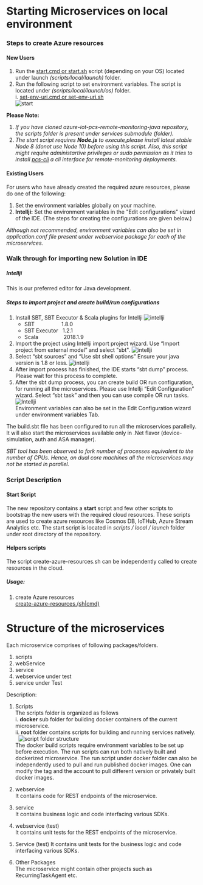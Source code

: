Starting Microservices on local environment
=====
### Steps to create Azure resources
#### New Users
1) Run the [start.cmd or start.sh](https://github.com/Azure/remote-monitoring-services-java/blob/master/scripts/local/launch/) script (depending on your OS) located under launch *(scripts/local/launch)* folder.    
2) Run the following script to set environment variables. The script is located under *(scripts/local/launch/os)* folder.\
    i. [set-env-uri.cmd or set-env-uri.sh](https://github.com/Azure/remote-monitoring-services-java/tree/master/scripts/local/launch/os)\
![start](https://user-images.githubusercontent.com/39531904/44435771-6ab08280-a566-11e8-93c9-e6f35e5df247.PNG)

**Please Note:**
1) *If you have cloned azure-iot-pcs-remote-monitoring-java repository, the scripts folder is present under services submodule (folder).*
2) *The start script requires **Node.js** to execute,please install latest stable Node 8 (donot use Node 10) before using this script. Also, this script might require administartive privileges or sudo permission as it tries to install [pcs-cli](https://github.com/Azure/pcs-cli) a cli interface for remote-monitoring deployments.*
&nbsp; 

#### Existing Users
For users who have already created the required azure resources, please do one of the following: 
1) Set the environment variables globally on your machine.
2) **Intellji:** Set the environment variables in the "Edit configurations" vizard of the IDE. (The steps for creating the configurations are given below.)

*Although not recommended, environment variables can also be set in application.conf file present under webservice package for each of the microservices.*


### Walk through for importing new Solution in IDE
##### Intellji

This is our preferred editor for Java development.

##### Steps to import project and create build/run configurations
1) Install SBT, SBT Executor & Scala plugins for Intellji
![intellji](https://user-images.githubusercontent.com/39531904/44321184-58fe9c00-a3fb-11e8-8d3e-4ff208139bac.png)
    * SBT&nbsp;&nbsp;&nbsp;&nbsp;&nbsp;&nbsp;&nbsp;&nbsp;&nbsp;&nbsp;&nbsp;&nbsp;&nbsp;&nbsp;&nbsp;&nbsp;&nbsp;&nbsp;1.8.0 
    * SBT Executor&nbsp;&nbsp;&nbsp;1.2.1 
    * Scala&nbsp;&nbsp;&nbsp;&nbsp;&nbsp;&nbsp;&nbsp;&nbsp;&nbsp;&nbsp;&nbsp;&nbsp;&nbsp;&nbsp;&nbsp;&nbsp;&nbsp;2018.1.9
2)	Import the project using Intellji import project wizard.
Use “Import project from external model” and select "sbt".
![intellji](https://user-images.githubusercontent.com/39531904/44321254-ca3e4f00-a3fb-11e8-88c7-c442dd3a202e.png)
3) Select “sbt sources” and “Use sbt shell options”
Ensure your java version is 1.8 or less.
![intellji](https://user-images.githubusercontent.com/39531904/44321300-083b7300-a3fc-11e8-9e5c-e33ab4859179.png)
4) After import process has finished, the IDE starts “sbt dump” process. Please wait for this process to complete.
5) After the sbt dump process, you can create build OR run configuration, for running all the microservices. Please use Intellji “Edit Configuration” wizard. Select “sbt task” and then you can use compile OR run tasks.
![Intellji](https://user-images.githubusercontent.com/39531904/44321516-52712400-a3fd-11e8-9828-9daf43a3e43b.png)\
Environment variables can also be set in the Edit Configuration wizard under environment variables Tab.

The build.sbt file has been configured to run all the microservices parallelly. It will also start the microservices available only in .Net flavor (device-simulation, auth and ASA manager).

*SBT tool has been observed to fork number of processes equivalent to the number of CPUs. Hence, on dual core machines all the microservices may not be started in parallel.*

### Script Description
#### Start Script
The new repository contains a **start** script and few other scripts to bootstrap the new users with the required cloud resources. These scripts are used to create azure resources like Cosmos DB, IoTHub, Azure Stream Analytics etc. The start script is located in *scripts / local / launch* folder under root directory of the repository.

#### Helpers scripts
The script create-azure-resources.sh can be independently called to create resources in the cloud.
##### Usage:
1) create Azure resources   
[create-azure-resources.(sh|cmd)](https://github.com/Azure/remote-monitoring-services-dotnet/blob/master/scripts/local/launch/helpers/create-azure-resources.sh)

Structure of the microservices
=====
Each microservice comprises of following packages/folders. 
1) scripts 
2) webService  
3) service  
4) webservice under test  
5) service under Test

Description: 
1) Scripts  
The scripts folder is organized as follows\
i. **docker** sub folder for building docker containers of the current microservice.\
ii. **root** folder contains scripts for building and running services natively.\
&nbsp; 
![script folder structure](https://user-images.githubusercontent.com/39531904/44290937-10df4e00-a230-11e8-9cd4-a9c0644e166b.PNG "Caption")\
The docker build scripts require environment variables to be set up before execution. The run scripts can run both natively built and dockerized microservice. The run script under docker folder can also be independently used to pull and run published docker images. One can modify the tag and the account to pull different version or privately built docker images.
&nbsp; 

2) webservice  
It contains code for REST endpoints of the microservice.
&nbsp;  

3) service  
It contains business logic and code interfacing various SDKs. 
&nbsp;

4) webservice (test)  
It contains unit tests for the REST endpoints of the microservice. 
&nbsp; 

5) Service (test)
It contains unit tests for the business logic and code interfacing various SDKs.
&nbsp;  

6) Other Packages  
The microservice might contain other projects such as RecurringTaskAgent etc.
